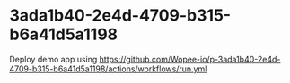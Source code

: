 # 3ada1b40-2e4d-4709-b315-b6a41d5a1198
Deploy demo app using https://github.com/Wopee-io/p-3ada1b40-2e4d-4709-b315-b6a41d5a1198/actions/workflows/run.yml
